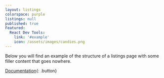 ```yaml
---
layout: listings
colorspace: purple
listings: null
published: true
Featured:
  React Dev Tools:
    link: '#example'
    icon: /assets/images/candies.png
---
```


Below you will find an example of the structure of a listings page with some filler content that goes nowhere.

[Documentation](../docs/listings-pages){: .button}
